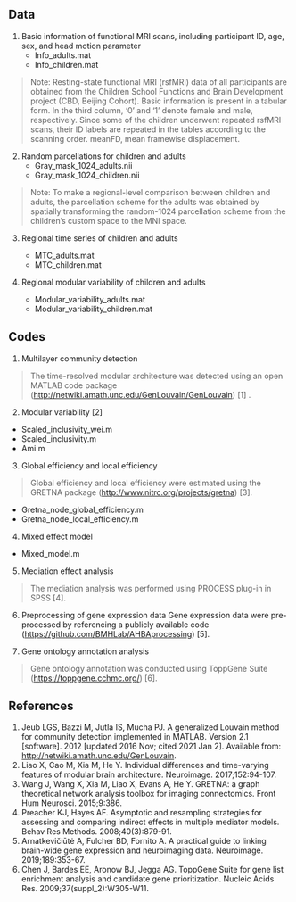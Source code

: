 ## Data
1. Basic information of functional MRI scans, including participant ID, age, sex, and head motion parameter
   - Info_adults.mat
   - Info_children.mat

> Note: Resting-state functional MRI (rsfMRI) data of all participants are obtained from the Children School Functions and Brain Development project (CBD, Beijing Cohort).  Basic information is present in a tabular form. In the third column, ‘0’ and ‘1’ denote female and male, respectively. Since some of the children underwent repeated rsfMRI scans, their ID labels are repeated in the tables according to the scanning order. meanFD, mean framewise displacement.

2. Random parcellations for children and adults
   - Gray_mask_1024_adults.nii
   - Gray_mask_1024_children.nii
   
> Note: To make a regional-level comparison between children and adults, the parcellation scheme for the adults was obtained by spatially transforming the random-1024 parcellation scheme from the children’s custom space to the MNI space. 

3. Regional time series of children and adults
   - MTC_adults.mat
   - MTC_children.mat
   
4. Regional modular variability of children and adults
   - Modular_variability_adults.mat
   - Modular_variability_children.mat

## Codes
1.	Multilayer community detection 

> The time-resolved modular architecture was detected using an open MATLAB code package (http://netwiki.amath.unc.edu/GenLouvain/GenLouvain) [1] .

2.	Modular variability [2]
   - Scaled_inclusivity_wei.m
   - Scaled_inclusivity.m
   - Ami.m
   
3.	Global efficiency and local efficiency 

> Global efficiency and local efficiency were estimated using the GRETNA package (http://www.nitrc.org/projects/gretna) [3].
   - Gretna_node_global_efficiency.m
   - Gretna_node_local_efficiency.m
   
4.	Mixed effect model
   - Mixed_model.m
   
5.	Mediation effect analysis 
> The mediation analysis was performed using PROCESS plug-in in SPSS [4].

6.	Preprocessing of gene expression data
Gene expression data were pre-processed by referencing a publicly available code (https://github.com/BMHLab/AHBAprocessing) [5].

7.	Gene ontology annotation analysis
> Gene ontology annotation was conducted using ToppGene Suite (https://toppgene.cchmc.org/) [6].

## References
1.	Jeub LGS, Bazzi M, Jutla IS, Mucha PJ. A generalized Louvain method for community detection implemented in MATLAB. Version 2.1 [software]. 2012 [updated 2016 Nov; cited 2021 Jan 2]. Available from: http://netwiki.amath.unc.edu/GenLouvain.
2.	Liao X, Cao M, Xia M, He Y. Individual differences and time-varying features of modular brain architecture. Neuroimage. 2017;152:94-107.
3.	Wang J, Wang X, Xia M, Liao X, Evans A, He Y. GRETNA: a graph theoretical network analysis toolbox for imaging connectomics. Front Hum Neurosci. 2015;9:386.
4.	Preacher KJ, Hayes AF. Asymptotic and resampling strategies for assessing and comparing indirect effects in multiple mediator models. Behav Res Methods. 2008;40(3):879-91.
5.	Arnatkevičiūtė A, Fulcher BD, Fornito A. A practical guide to linking brain-wide gene expression and neuroimaging data. Neuroimage. 2019;189:353-67.
6.	Chen J, Bardes EE, Aronow BJ, Jegga AG. ToppGene Suite for gene list enrichment analysis and candidate gene prioritization. Nucleic Acids Res. 2009;37(suppl_2):W305-W11.


